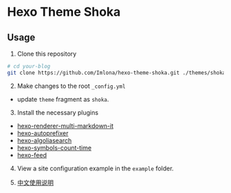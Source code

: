 # Hexo Theme Shoka

## Usage

1. Clone this repository

``` bash
# cd your-blog
git clone https://github.com/Imlona/hexo-theme-shoka.git ./themes/shoka
```

2. Make changes to the root `_config.yml`
  - update `theme` fragment as `shoka`.  

3. Install the necessary plugins
  - [hexo-renderer-multi-markdown-it](https://www.npmjs.com/package/hexo-renderer-multi-markdown-it)
  - [hexo-autoprefixer](https://www.npmjs.com/package/hexo-autoprefixer)
  - [hexo-algoliasearch](https://www.npmjs.com/package/hexo-algoliasearch)
  - [hexo-symbols-count-time](https://www.npmjs.com/package/hexo-symbols-count-time)
  - [hexo-feed](https://www.npmjs.com/package/hexo-feed)

4. View a site configuration example in the `example` folder.

5. [中文使用说明](https://shoka.lostyu.me/computer-science/note/theme-shoka-doc/)
